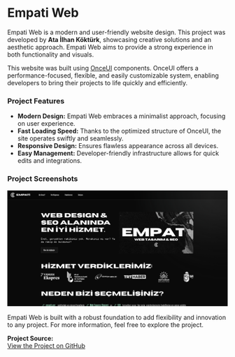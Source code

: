 # **Empati Web**  

Empati Web is a modern and user-friendly website design. This project was developed by **Ata İlhan Köktürk**, showcasing creative solutions and an aesthetic approach. Empati Web aims to provide a strong experience in both functionality and visuals.  

This website was built using [OnceUI](https://github.com/once-ui-system/nextjs-starter.git) components. OnceUI offers a performance-focused, flexible, and easily customizable system, enabling developers to bring their projects to life quickly and efficiently.  

### **Project Features**  
- **Modern Design:** Empati Web embraces a minimalist approach, focusing on user experience.  
- **Fast Loading Speed:** Thanks to the optimized structure of OnceUI, the site operates swiftly and seamlessly.  
- **Responsive Design:** Ensures flawless appearance across all devices.  
- **Easy Management:** Developer-friendly infrastructure allows for quick edits and integrations.  

### **Project Screenshots**  

![Empati Web View]([delete]github_image/screenshot.png)  

Empati Web is built with a robust foundation to add flexibility and innovation to any project. For more information, feel free to explore the project.  

**Project Source:**  
[View the Project on GitHub](https://github.com/once-ui-system/nextjs-starter.git)  